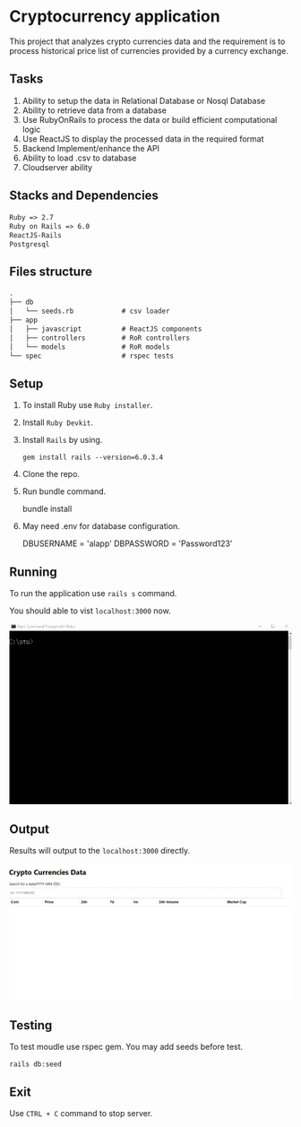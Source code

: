 # Cryptocurrency application
This project that analyzes crypto currencies data and the requirement is to process historical price list of currencies provided by a currency exchange.

## Tasks
1.  Ability to setup the data in Relational Database or Nosql Database
2.  Ability to retrieve data from a database
3.  Use RubyOnRails to process the data or build efficient computational logic
4.  Use ReactJS to display the processed data in the required format
5.  Backend Implement/enhance the API
6.  Ability to load .csv to database
7.  Cloudserver ability

## Stacks and Dependencies
    Ruby => 2.7
    Ruby on Rails => 6.0
    ReactJS-Rails
    Postgresql

## Files structure
    
    .
    ├── db                      
    │   └── seeds.rb            # csv loader
    ├── app                    
    │   ├── javascript          # ReactJS components
    │   ├── controllers         # RoR controllers
    │   └── models              # RoR models
    └── spec                    # rspec tests


## Setup
1.  To install Ruby use `Ruby installer`.
2.  Install `Ruby Devkit`.
3.  Install `Rails` by using.
    ```
    gem install rails --version=6.0.3.4
    ```
4.  Clone the repo.
5.  Run bundle command.
  
    bundle install

6.  May need .env for database configuration.

    DBUSERNAME = 'alapp'
    DBPASSWORD = 'Password123'
  
## Running
To run the application use `rails s` command.

You should able to vist `localhost:3000` now.

![image](https://github.com/lexlex47/utu/blob/main/pics/start%20server.gif)

## Output
Results will output to the `localhost:3000` directly.

![image](https://github.com/lexlex47/utu/blob/main/pics/run2.gif)

## Testing
To test moudle use rspec gem. You may add seeds before test.
    
    rails db:seed

## Exit
Use `CTRL + C` command to stop server.
